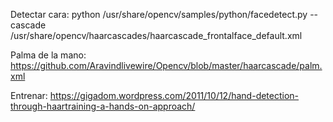Detectar cara:
python /usr/share/opencv/samples/python/facedetect.py --cascade /usr/share/opencv/haarcascades/haarcascade_frontalface_default.xml

Palma de la mano:
https://github.com/Aravindlivewire/Opencv/blob/master/haarcascade/palm.xml

Entrenar:
https://gigadom.wordpress.com/2011/10/12/hand-detection-through-haartraining-a-hands-on-approach/
